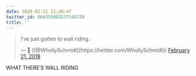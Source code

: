 ```yaml
---
date: 2018-02-21 11:36:47
twitter_id: 966351002537545729
title: ''
---
```


<blockquote class="twitter-tweet"><p lang="en" dir="ltr">I’ve just gotten to wall riding.</p>&mdash; 🤧 ([@WhollySchmidt](https://twitter.com/WhollySchmidt)) <a href="https://twitter.com/WhollySchmidt/status/966350561854533633?ref_src=twsrc%5Etfw">February 21, 2018</a></blockquote>
<script async src="https://platform.twitter.com/widgets.js" charset="utf-8"></script>

WHAT THERE’S WALL RIDING
